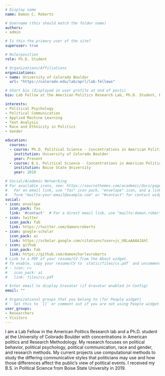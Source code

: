 ```yaml
---
# Display name
name: Damon C. Roberts

# Username (this should match the folder name)
authors:
- admin

# Is this the primary user of the site?
superuser: true

# Role/position
role: Ph.D. Student

# Organizations/Affiliations
organizations:
- name: University of Colorado Boulder
  url: "https://colorado.edu/lab/aprl/lab-fellows"

# Short bio (displayed in user profile at end of posts)
bio: Lab Fellow at the American Politics Research Lab, Ph.D. Student, Public Opinion, Political Psychology, Computational Social Sciences.

interests:
- Political Psychology
- Political Communication
- Applied Machine Learning
- Text Analysis
- Race and Ethnicity in Politics
- Gender

education:
  courses:
  - course: Ph.D. Political Science - Concentrations in American Politics and Methodology
    institution: University of Colorado Boulder
    year: Present
  - course: B.S. Political Science - Concentrations in American Politics and Public Policy
    institution: Boise State University
    year: 2019

# Social/Academic Networking
# For available icons, see: https://sourcethemes.com/academic/docs/page-builder/#icons
#   For an email link, use "fas" icon pack, "envelope" icon, and a link in the
#   form "mailto:your-email@example.com" or "#contact" for contact widget.
social:
- icon: envelope
  icon_pack: fas
  link: '#contact'  # For a direct email link, use "mailto:damon.roberts-1@colorado.edu".
- icon: twitter
  icon_pack: fab
  link: https://twitter.com/damoncroberts
- icon: google-scholar
  icon_pack: ai
  link: https://scholar.google.com/citations?user=jc_U0LoAAAAJ&hl
- icon: github
  icon_pack: fab
  link: https://github.com/damoncharlesroberts
# Link to a PDF of your resume/CV from the About widget.
# To enable, copy your resume/CV to `static/files/cv.pdf` and uncomment the lines below.
# - icon: cv
#   icon_pack: ai
#   link: files/cv.pdf

# Enter email to display Gravatar (if Gravatar enabled in Config)
email: ""

# Organizational groups that you belong to (for People widget)
#   Set this to `[]` or comment out if you are not using People widget.
user_groups:
- Researchers
- Visitors
---
```

I am a Lab Fellow in the American Politics Research lab and a Ph.D. student at the University of Colorado Boulder with concentrations in American politics and Research Methodology. My research focuses on political behavior, political psychology, political communication, race and gender, and research methods. My current projects use computational methods to study the differing communicative styles that politicians may use and how those differences affect the public’s view of political events. I received my B.S. in Political  Science from Boise State University in 2019.

